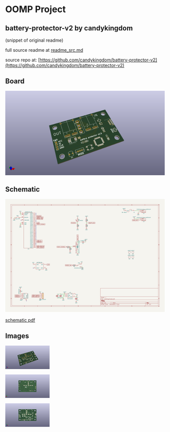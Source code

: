 # OOMP Project  
## battery-protector-v2  by candykingdom  
  
(snippet of original readme)  
  
  
  full source readme at [readme_src.md](readme_src.md)  
  
source repo at: [https://github.com/candykingdom/battery-protector-v2](https://github.com/candykingdom/battery-protector-v2)  
## Board  
  
[![working_3d.png](working_3d_600.png)](working_3d.png)  
## Schematic  
  
[![working_schematic.png](working_schematic_600.png)](working_schematic.png)  
  
[schematic pdf](working_schematic.pdf)  
## Images  
  
[![working_3d.png](working_3d_140.png)](working_3d.png)  
  
[![working_3d_back.png](working_3d_back_140.png)](working_3d_back.png)  
  
[![working_3d_front.png](working_3d_front_140.png)](working_3d_front.png)  

